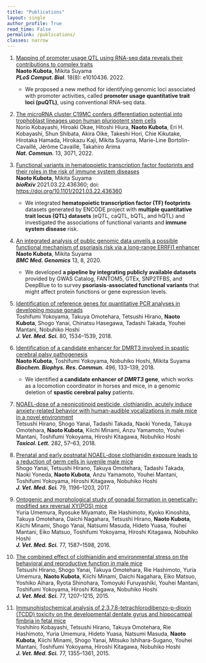 ```yaml
---
title: "Publications"
layout: single
author_profile: True
read_time: False
permalink: /publications/
classes: narrow
---
```


1. [Mapping of promoter usage QTL using RNA-seq data reveals their contributions to complex traits](https://journals.plos.org/ploscompbiol/article?id=10.1371/journal.pcbi.1010436)<br>
**Naoto Kubota**, Mikita Suyama<br>
_**PLoS Comput. Biol**_. 18(8): e1010436. 2022.

	* We proposed a new method for identifying genomic loci associated with promoter activities, called **promoter usage quantitative trait loci (puQTL)**, using conventional RNA-seq data.

	<p></p>

1. [The microRNA cluster C19MC confers differentiation potential into trophoblast lineages upon human pluripotent stem cells](https://www.nature.com/articles/s41467-022-30775-w)<br>
Norio Kobayashi, Hiroaki Okae, Hitoshi Hiura, **Naoto Kubota**, Eri H. Kobayashi, Shun Shibata, Akira Oike, Takeshi Hori, Chie Kikutake, Hirotaka Hamada, Hirokazu Kaji, Mikita Suyama, Marie-Line Bortolin-Cavaillé, Jérôme Cavaillé, Takahiro Arima<br>
_**Nat. Commun.**_ 13, 3071, 2022.

1. [Functional variants in hematopoietic transcription factor footprints and their roles in the risk of immune system diseases](https://www.biorxiv.org/content/10.1101/2021.03.22.436360v1)<br>
**Naoto Kubota**, Mikita Suyama<br>
_**bioRxiv**_ 2021.03.22.436360; doi: https://doi.org/10.1101/2021.03.22.436360

	* We integrated **hematopoietic transcription factor (TF) footprints** datasets generated by ENCODE project with **multiple quantitative trait locus (QTL) datasets** (eQTL, caQTL, bQTL, and hQTL) and investigated the associations of functional variants and **immune system disease** risk.

	<p></p>

1. [An integrated analysis of public genomic data unveils a possible functional mechanism of psoriasis risk via a long-range ERRFI1 enhancer](https://doi.org/10.1186/s12920-020-0662-9)<br>
**Naoto Kubota**, Mikita Suyama<br>
_**BMC Med. Genomics**_ 13, 8, 2020.

	* We developed **a pipeline by integrating publicly available datasets** provided by GWAS Catalog, FANTOM5, GTEx, SNP2TFBS, and DeepBlue to to survey **psoriasis-associated functional variants** that might affect protein functions or gene expression levels.

	<p></p>

1. [Identification of reference genes for quantitative PCR analyses in developing mouse gonads](https://www.ncbi.nlm.nih.gov/pubmed/30175754)<br>
Toshifumi Yokoyama, Takuya Omotehara, Tetsushi Hirano, **Naoto Kubota**, Shogo Yanai, Chinatsu Hasegawa, Tadashi Takada, Youhei Mantani, Nobuhiko Hoshi<br>
_**J. Vet. Med. Sci.**_ 80, 1534–1539, 2018.

1. [Identification of a candidate enhancer for DMRT3 involved in spastic cerebral palsy pathogenesis](https://t.umblr.com/redirect?z=http%3A%2F%2Fwww.ncbi.nlm.nih.gov%2Fpubmed%2F29305858&t=N2EwMDZlOTA1ZjUyNDA3ZTE1NTVlOTRkMTQ5ODA1OTYwYmM2NDYxYixUbU4zdWpESg%3D%3D&p=&m=0)<br>
**Naoto Kubota**, Toshifumi Yokoyama, Nobuhiko Hoshi, Mikita Suyama<br>
_**Biochem. Biophys. Res. Commun.**_ 496, 133–139, 2018.<br>

	* We identified **a candidate enhancer of _DMRT3_ gene**, which works as a locomotion coordinator in horses and mice, in a genomic deletion of **spastic cerebral palsy** patients.

	<p></p>

1. [NOAEL-dose of a neonicotinoid pesticide, clothianidin, acutely induce anxiety-related behavior with human-audible vocalizations in male mice in a novel environment](https://t.umblr.com/redirect?z=http%3A%2F%2Fwww.ncbi.nlm.nih.gov%2Fpubmed%2F29030271&t=ZmM3YzA3MTk0NGE5NDUxNmUzMDk5MjBlODYyNTlmNzlkYTY3YTAxYixUbU4zdWpESg%3D%3D&p=&m=0)<br>
Tetsushi Hirano, Shogo Yanai, Tadashi Takada, Naoki Yoneda, Takuya Omotehara, **Naoto Kubota**, Kiichi Minami, Anzu Yamamoto, Youhei Mantani, Toshifumi Yokoyama, Hiroshi Kitagawa, Nobuhiko Hoshi<br>
_**Toxicol. Lett.**_ 282, 57–63, 2018.

1. [Prenatal and early postnatal NOAEL-dose clothianidin exposure leads to a reduction of germ cells in juvenile male mice](https://t.umblr.com/redirect?z=http%3A%2F%2Fwww.ncbi.nlm.nih.gov%2Fpubmed%2F28579575&t=NzlhZjJlZWE1NTkwYWI4MjdmNTQ0MGEzMGM4ZDg1ZTJjZmM2ODA4NSxUbU4zdWpESg%3D%3D&p=&m=0)<br>
Shogo Yanai, Tetsushi Hirano, Takuya Omotehara, Tadashi Takada, Naoki Yoneda, **Naoto Kubota**, Anzu Yamamoto, Youhei Mantani, Toshifumi Yokoyama, Hiroshi Kitagawa, Nobuhiko Hoshi<br>
_**J. Vet. Med. Sci.**_ 79, 1196–1203, 2017.

1. [Ontogenic and morphological study of gonadal formation in genetically-modified sex reversal XY(POS) mice](https://t.umblr.com/redirect?z=http%3A%2F%2Fwww.ncbi.nlm.nih.gov%2Fpubmed%2F26194606&t=ZTNlZjE2ZTkxYmE1ZGRhODA1NjYxOWI2YjM5MzcyMzJlNmRhNWRhMSxUbU4zdWpESg%3D%3D&p=&m=0)<br>
Yuria Umemura, Ryosuke Miyamato, Rie Hashimoto, Kyoko Kinoshita, Takuya Omotehara, Daichi Nagahara, Tetsushi Hirano, **Naoto Kubota**, Kiichi Minami, Shogo Yanai, Natsumi Masuda, Hideto Yuasa, Youhei Mantani, Eiko Matsuo, Toshifumi Yokoyama, Hiroshi Kitagawa, Nobuhiko Hoshi<br>
_**J. Vet. Med. Sci.**_ 77, 1587–1598, 2016.

1. [The combined effect of clothianidin and environmental stress on the behavioral and reproductive function in male mice](https://t.umblr.com/redirect?z=http%3A%2F%2Fwww.ncbi.nlm.nih.gov%2Fpubmed%2F25960033&t=ZTMwZWZjZDE1NmZhNzQ2YjlhY2Q1MzA4MjI4MTg2NzJlZGJiMWI0YyxUbU4zdWpESg%3D%3D&p=&m=0)<br>
Tetsushi Hirano, Shogo Yanai, Takuya Omotehara, Rie Hashimoto, Yuria Umemura, **Naoto Kubota**, Kiichi Minami, Daichi Nagahara, Eiko Matsuo, Yoshiko Aihara, Ryota Shinohara, Tomoyuki Furuyashiki, Youhei Mantani, Toshifumi Yokoyama, Hiroshi Kitagawa, Nobuhiko Hoshi<br>
_**J. Vet. Med. Sci.**_ 77, 1207–1215, 2015.

1. [Immunohistochemical analysis of 2,3,7,8-tetrachlorodibenzo-p-dioxin (TCDD) toxicity on the developmental dentate gyrus and hippocampal fimbria in fetal mice](https://t.umblr.com/redirect?z=http%3A%2F%2Fwww.ncbi.nlm.nih.gov%2Fpubmed%2F26096965&t=YmU4YWMxNzIzZWU4NmFhNzA3MDg2ZTMzZWFmYzJhZWQzNTY0MDU1NSxUbU4zdWpESg%3D%3D&p=&m=0)<br>
Yoshihiro Kobayashi, Tetsushi Hirano, Takuya Omotehara, Rie Hashimoto, Yuria Umemura, Hideto Yuasa, Natsumi Masuda, **Naoto Kubota**, Kiichi Minami, Shogo Yanai, Mitsuko Ishihara-Sugano, Youhei Mantani, Toshifumi Yokoyama, Hiroshi Kitagawa, Nobuhiko Hoshi<br>
_**J. Vet. Med. Sci.**_ 77, 1355–1361, 2015.